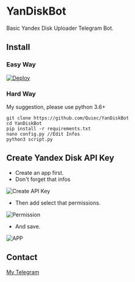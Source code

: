 # YanDiskBot
Basic Yandex Disk Uploader Telegram Bot.

## Install

### Easy Way
[![Deploy](https://www.herokucdn.com/deploy/button.svg)](https://heroku.com/deploy?template=https://github.com/bnsave100/YanDiskBot)

### Hard Way

My suggestion, please use python 3.6+

    git clone https://github.com/Quiec/YanDiskBot
    cd YanDiskBot
    pip install -r requirements.txt
    nano config.py //Edit Infos
    python3 script.py

## Create Yandex Disk API Key

- Create an app first.
- Don't forget that infos

![Create API Key](https://i.hizliresim.com/PqfY9L.png)

- Then add select that permissions.

![Permission](https://i.hizliresim.com/ZZDBFC.png)

- And save.

![APP](https://i.hizliresim.com/HfXHgH.png)

## Contact

[My Telegram](https://t.me/fusuf)
